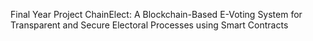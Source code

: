 Final Year Project
ChainElect: A Blockchain-Based E-Voting System for Transparent and Secure Electoral Processes using Smart Contracts
